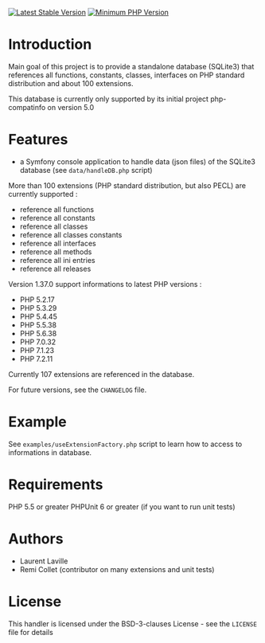 [![Latest Stable Version](https://img.shields.io/packagist/v/bartlett/php-compatinfo-db.svg?style=flat-square)](https://packagist.org/packages/bartlett/php-compatinfo-db)
[![Minimum PHP Version](https://img.shields.io/badge/php-%3E%3D%205.5-8892BF.svg?style=flat-square)](https://php.net/)

# Introduction

Main goal of this project is to provide a standalone database (SQLite3) that references
all functions, constants, classes, interfaces on PHP standard distribution and about 100 extensions.

This database is currently only supported by its initial project php-compatinfo on version 5.0

# Features

* a Symfony console application to handle data (json files) of the SQLite3 database (see `data/handleDB.php` script)

More than 100 extensions (PHP standard distribution, but also PECL) are currently supported :

* reference all functions
* reference all constants
* reference all classes
* reference all classes constants
* reference all interfaces
* reference all methods
* reference all ini entries
* reference all releases

Version 1.37.0 support informations to latest PHP versions :

* PHP 5.2.17
* PHP 5.3.29
* PHP 5.4.45
* PHP 5.5.38
* PHP 5.6.38
* PHP 7.0.32
* PHP 7.1.23
* PHP 7.2.11

Currently 107 extensions are referenced in the database.

For future versions, see the `CHANGELOG` file.

# Example

See `examples/useExtensionFactory.php` script to learn how to access to informations in database.

# Requirements

PHP 5.5 or greater
PHPUnit 6 or greater (if you want to run unit tests)

# Authors

* Laurent Laville
* Remi Collet (contributor on many extensions and unit tests)

# License

This handler is licensed under the BSD-3-clauses License - see the `LICENSE` file for details
